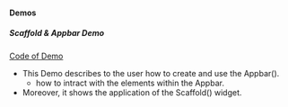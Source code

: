 #### Demos 

##### Scaffold & Appbar Demo 
[Code of Demo](https://github.com/AymanAkhras/JestonNanoCommands/blob/main/Installation_Guides/PYTHON-3.7_INSTALL.md)
- This Demo describes to the user how to create and use the Appbar(). 
  - how to intract with the elements within the Appbar. 
- Moreover, it shows the application of the Scaffold() widget. 

